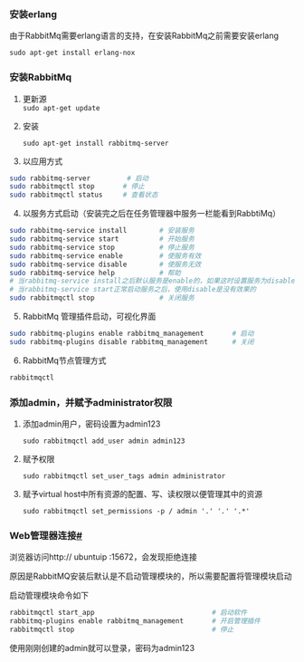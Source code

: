 
### 安装erlang

由于RabbitMq需要erlang语言的支持，在安装RabbitMq之前需要安装erlang

`sudo apt-get install erlang-nox`

### 安装RabbitMq

1. 更新源  
    `sudo apt-get update`
    
2. 安装
    
    `sudo apt-get install rabbitmq-server`
    
3. 以应用方式
    

```Bash
sudo rabbitmq-server         # 启动
sudo rabbitmqctl stop       # 停止
sudo rabbitmqctl status     # 查看状态
```

4. 以服务方式启动（安装完之后在任务管理器中服务一栏能看到RabbtiMq）

```Bash
sudo rabbitmq-service install        # 安装服务
sudo rabbitmq-service start          # 开始服务
sudo rabbitmq-service stop           # 停止服务
sudo rabbitmq-service enable         # 使服务有效
sudo rabbitmq-service disable        # 使服务无效
sudo rabbitmq-service help           # 帮助
# 当rabbitmq-service install之后默认服务是enable的，如果这时设置服务为disable的话，rabbitmq-service start就会报错。
# 当rabbitmq-service start正常启动服务之后，使用disable是没有效果的
sudo rabbitmqctl stop                # 关闭服务

```

5. RabbitMq 管理插件启动，可视化界面

```Bash
sudo rabbitmq-plugins enable rabbitmq_management       # 启动
sudo rabbitmq-plugins disable rabbitmq_management      # 关闭
```

6. RabbitMq节点管理方式

```Bash
rabbitmqctl
```

### 添加admin，并赋予administrator权限

1. 添加admin用户，密码设置为admin123
    
    `sudo rabbitmqctl add_user admin admin123`
    
2. 赋予权限
    
    `sudo rabbitmqctl set_user_tags admin administrator`
    
3. 赋予virtual host中所有资源的配置、写、读权限以便管理其中的资源
    
    `sudo rabbitmqctl set_permissions -p / admin '.`_`' '.`_`' '.*'`  

    

### Web管理器连接[#](https://www.cnblogs.com/FleetingAstral/p/16025737.html#web%E7%AE%A1%E7%90%86%E5%99%A8%E8%BF%9E%E6%8E%A5)

浏览器访问http:// ubuntuip :15672，会发现拒绝连接  

原因是RabbitMQ安装后默认是不启动管理模块的，所以需要配置将管理模块启动

启动管理模块命令如下

```Bash
rabbitmqctl start_app                             # 启动软件
rabbitmq-plugins enable rabbitmq_management       # 开启管理插件
rabbitmqctl stop                                  # 停止
```

使用刚刚创建的admin就可以登录，密码为admin123